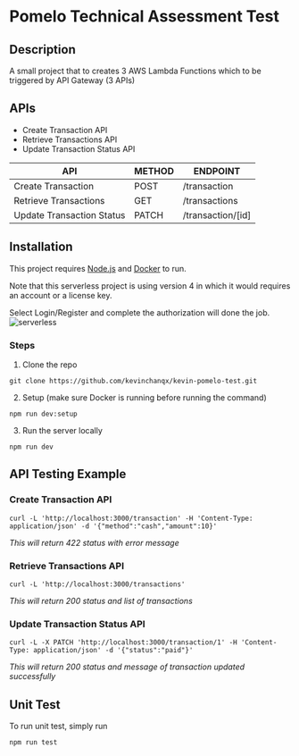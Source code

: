 # Pomelo Technical Assessment Test

## Description

A small project that to creates 3 AWS Lambda Functions which to be triggered by API Gateway (3 APIs)

## APIs

- Create Transaction API
- Retrieve Transactions API
- Update Transaction Status API

| API                       | METHOD | ENDPOINT          |
| ------------------------- | ------ | ----------------- |
| Create Transaction        | POST   | /transaction      |
| Retrieve Transactions     | GET    | /transactions     |
| Update Transaction Status | PATCH  | /transaction/[id] |

## Installation

This project requires [Node.js](https://nodejs.org/en) and [Docker](https://www.docker.com/) to run.

Note that this serverless project is using version 4 in which it would requires an account or a license key.

Select Login/Register and complete the authorization will done the job.
![serverless](https://github.com/user-attachments/assets/f83e4c9f-72fa-4fb6-a81f-dd34ed8a2d99)

### Steps

1. Clone the repo

```
git clone https://github.com/kevinchanqx/kevin-pomelo-test.git
```

2. Setup (make sure Docker is running before running the command)

```
npm run dev:setup
```

3. Run the server locally

```
npm run dev
```

## API Testing Example

### Create Transaction API

```
curl -L 'http://localhost:3000/transaction' -H 'Content-Type: application/json' -d '{"method":"cash","amount":10}'
```

_This will return 422 status with error message_

### Retrieve Transactions API

```
curl -L 'http://localhost:3000/transactions'
```

_This will return 200 status and list of transactions_

### Update Transaction Status API

```
curl -L -X PATCH 'http://localhost:3000/transaction/1' -H 'Content-Type: application/json' -d '{"status":"paid"}'
```

_This will return 200 status and message of transaction updated successfully_

## Unit Test

To run unit test, simply run

```
npm run test
```
